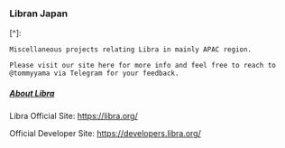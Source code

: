 

### Libran Japan

[^]: 



```
Miscellaneous projects relating Libra in mainly APAC region.

Please visit our site here for more info and feel free to reach to @tommyyama via Telegram for your feedback. 
```



##### <u>About Libra</u>

Libra Official Site: https://libra.org/

Official Developer Site: https://developers.libra.org/